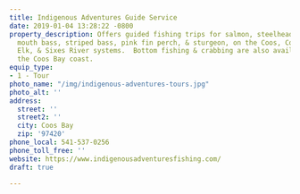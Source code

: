 ```yaml
---
title: Indigenous Adventures Guide Service
date: 2019-01-04 13:28:22 -0800
property_description: Offers guided fishing trips for salmon, steelhead, shad, small
  mouth bass, striped bass, pink fin perch, & sturgeon, on the Coos, Coquille, Umpqua,
  Elk, & Sixes River systems.  Bottom fishing & crabbing are also available off of
  the Coos Bay coast.
equip_type:
- 1 - Tour
photo_name: "/img/indigenous-adventures-tours.jpg"
photo_alt: ''
address:
  street: ''
  street2: ''
  city: Coos Bay
  zip: '97420'
phone_local: 541-537-0256
phone_toll_free: ''
website: https://www.indigenousadventuresfishing.com/
draft: true

---
```


